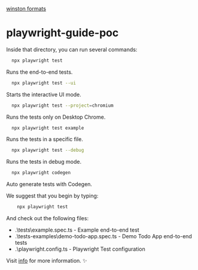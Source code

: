 [winston formats](https://github.com/winstonjs/logform#readme)

# playwright-guide-poc


Inside that directory, you can run several commands:
```sh
  npx playwright test
```
Runs the end-to-end tests.
```sh
  npx playwright test --ui
```
Starts the interactive UI mode.
```sh
  npx playwright test --project=chromium
```
Runs the tests only on Desktop Chrome.
```sh
  npx playwright test example
```
Runs the tests in a specific file.
```sh
  npx playwright test --debug
```
Runs the tests in debug mode.
```sh
  npx playwright codegen
```
Auto generate tests with Codegen.

We suggest that you begin by typing:
```sh
    npx playwright test
```
And check out the following files:
  - .\tests\example.spec.ts - Example end-to-end test
  - .\tests-examples\demo-todo-app.spec.ts - Demo Todo App end-to-end tests
  - .\playwright.config.ts - Playwright Test configuration

Visit [info](https://playwright.dev/docs/intro) for more information. ✨
